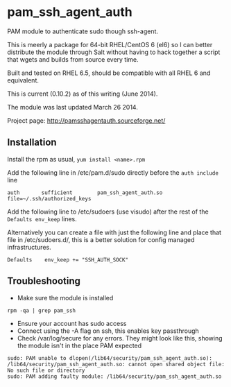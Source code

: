 pam_ssh_agent_auth
==================

PAM module to authenticate sudo though ssh-agent.

This is meerly a package for 64-bit RHEL/CentOS 6 (el6) so I can better distribute the module through Salt without having to hack together a script that wgets and builds from source every time.

Built and tested on RHEL 6.5, should be compatible with all RHEL 6 and equivalent.

This is current (0.10.2) as of this writing (June 2014).

The module was last updated March 26 2014.

Project page: http://pamsshagentauth.sourceforge.net/

Installation
------------

Install the rpm as usual, ```yum install <name>.rpm```

Add the following line in /etc/pam.d/sudo directly before the ```auth include``` line

```
auth       sufficient        pam_ssh_agent_auth.so file=~/.ssh/authorized_keys
```

Add the following line to /etc/sudoers (use visudo) after the rest of the ```Defaults env_keep``` lines.

Alternatively you can create a file with just the following line and place that file in /etc/sudoers.d/, this is a better solution for config managed infrastructures.

```
Defaults    env_keep += "SSH_AUTH_SOCK"
```

Troubleshooting
---------------

* Make sure the module is installed

```
rpm -qa | grep pam_ssh
```

* Ensure your account has sudo access
* Connect using the -A flag on ssh, this enables key passthrough
* Check /var/log/secure for any errors. They might look like this, showing the module isn't in the place PAM expected

```
sudo: PAM unable to dlopen(/lib64/security/pam_ssh_agent_auth.so): /lib64/security/pam_ssh_agent_auth.so: cannot open shared object file: No such file or directory
sudo: PAM adding faulty module: /lib64/security/pam_ssh_agent_auth.so
```
